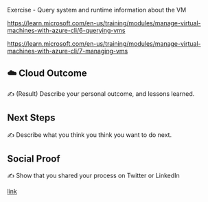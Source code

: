 Exercise - Query system and runtime information about the VM

https://learn.microsoft.com/en-us/training/modules/manage-virtual-machines-with-azure-cli/6-querying-vms 


https://learn.microsoft.com/en-us/training/modules/manage-virtual-machines-with-azure-cli/7-managing-vms
## ☁️ Cloud Outcome

✍️ (Result) Describe your personal outcome, and lessons learned.

## Next Steps

✍️ Describe what you think you think you want to do next.

## Social Proof

✍️ Show that you shared your process on Twitter or LinkedIn

[link](https://www.linkedin.com/posts/andrew-leddy_100daysofcloud-activity-7107874355514085376-TS-k?utm_source=share&utm_medium=member_desktop)
